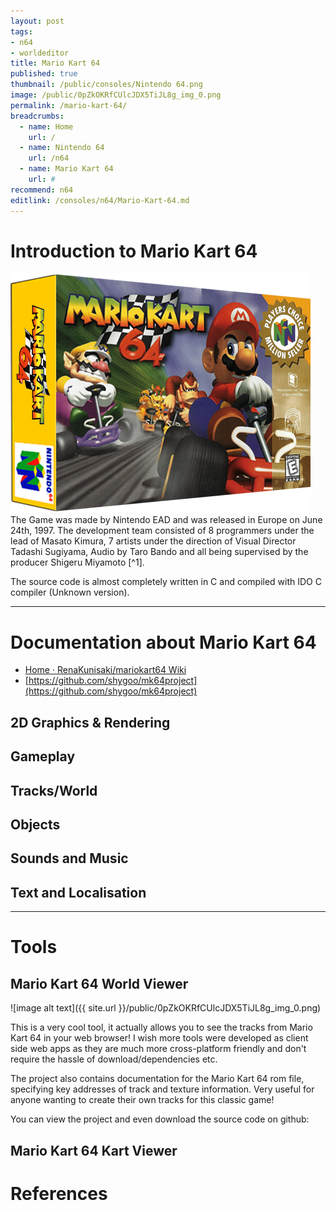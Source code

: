 ```yaml
---
layout: post
tags: 
- n64
- worldeditor
title: Mario Kart 64
published: true
thumbnail: /public/consoles/Nintendo 64.png
image: /public/0pZkOKRfCUlcJDX5TiJL8g_img_0.png
permalink: /mario-kart-64/
breadcrumbs:
  - name: Home
    url: /
  - name: Nintendo 64
    url: /n64
  - name: Mario Kart 64
    url: #
recommend: n64
editlink: /consoles/n64/Mario-Kart-64.md
---
```


# Introduction to Mario Kart 64
<section class="postSection">
<img src="/public/games/Mario Kart 64 (USA).png" class="wow slideInLeft postImage" />

<div markdown="1">
The Game was made by Nintendo EAD and was released in Europe on June 24th, 1997. 
The development team consisted of 8 programmers under the lead of Masato Kimura, 7 artists under the direction of Visual Director Tadashi Sugiyama, Audio by Taro Bando and all being supervised by the producer Shigeru Miyamoto [^1].

The source code is almost completely written in C and compiled with IDO C compiler (Unknown version).
</div>

</section>

---

# Documentation about Mario Kart 64
* [Home · RenaKunisaki/mariokart64 Wiki](https://github.com/RenaKunisaki/mariokart64/wiki)
* [https://github.com/shygoo/mk64project](https://github.com/shygoo/mk64project) 

## 2D Graphics & Rendering

## Gameplay

## Tracks/World

## Objects

## Sounds and Music

## Text and Localisation

---

# Tools

## Mario Kart 64 World Viewer

![image alt text]({{ site.url }}/public/0pZkOKRfCUlcJDX5TiJL8g_img_0.png)

This is a very cool tool, it actually allows you to see the tracks from Mario Kart 64 in your web browser! I wish more tools were developed as client side web apps as they are much more cross-platform friendly and don't require the hassle of download/dependencies etc.

The project also contains documentation for the Mario Kart 64 rom file, specifying key addresses of track and texture information. Very useful for anyone wanting to create their own tracks for this classic game!

You can view the project and even download the source code on github:

## Mario Kart 64 Kart Viewer



# References
[^1]:[Mario Kart 64 Credits - Giant Bomb](https://www.giantbomb.com/mario-kart-64/3030-10084/credits/)
[^2]:[shmuplations.com](http://shmuplations.com/mariokart64/)
